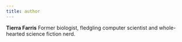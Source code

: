```yaml
---
title: author
---
```


**Tierra Farris** Former biologist, fledgling computer scientist and whole-hearted science fiction nerd.
